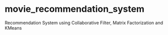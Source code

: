 # movie_recommendation_system
Recommendation System using Collaborative Filter, Matrix Factorization and KMeans
